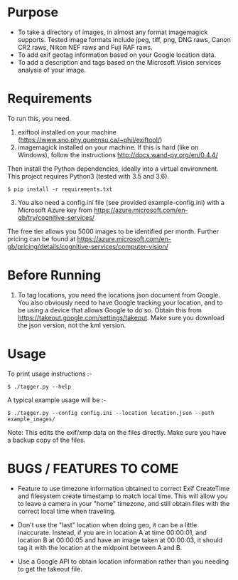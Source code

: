 Purpose
=======

- To take a directory of images, in almost any format imagemagick supports. Tested image formats include jpeg, tiff, png, DNG raws, Canon CR2 raws, Nikon NEF raws and Fuji RAF raws.
- To add exif geotag information based on your Google location data.
- To add a description and tags based on the Microsoft Vision services analysis of your image.

Requirements
============

To run this, you need.

1. exiftool installed on your machine (https://www.sno.phy.queensu.ca/~phil/exiftool/)
2. imagemagick installed on your machine. If this is hard (like on Windows), follow the instructions http://docs.wand-py.org/en/0.4.4/

Then install the Python dependencies, ideally into a virtual environment.
This project requires Python3 (tested with 3.5 and 3.6).

    $ pip install -r requirements.txt

3. You also need a config.ini file (see provided example-config.ini) with
a Microsoft Azure key from https://azure.microsoft.com/en-gb/try/cognitive-services/

The free tier allows you 5000 images to be identified per month.
Further pricing can be found at https://azure.microsoft.com/en-gb/pricing/details/cognitive-services/computer-vision/

Before Running
==============

1. To tag locations, you need the locations json document from Google.
You also obviously need to have Google tracking your location, and to
be using a device that allows Google to do so. Obtain this from
https://takeout.google.com/settings/takeout. Make sure you download the
json version, not the kml version.

Usage
=====

To print usage instructions :-

    $ ./tagger.py --help

A typical example usage will be :-

    $ ./tagger.py --config config.ini --location location.json --path example_images/

Note: This edits the exif/xmp data on the files directly. Make sure you
have a backup copy of the files.

BUGS / FEATURES TO COME
=======================

- Feature to use timezone information obtained to correct
Exif CreateTime and filesystem create timestamp to match local time. This will allow you to leave a camera in your "home" timezone, and still obtain files with the correct local time when traveling.

- Don't use the "last" location when doing geo, it can be a little inaccurate. Instead, if you are in location A at time 00:00:01, and location B at 00:00:05 and have an image taken at 00:00:03, it should tag it with the location at the midpoint between A and B.

- Use a Google API to obtain location information rather than you needing to get the takeout file.
